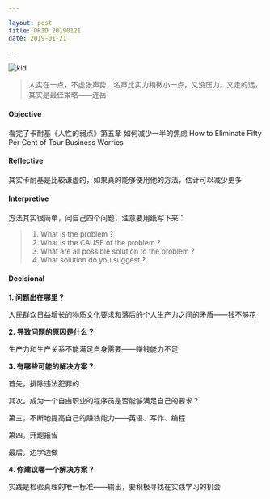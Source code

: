 ```yaml
---

layout: post
title: ORID 20190121
date: 2019-01-21

---
```


![kid](https://upload-images.jianshu.io/upload_images/11073301-58e6aad2dea6b5a4.jpg?imageMogr2/auto-orient/strip%7CimageView2/2/w/480)

> 人实在一点，不虚张声势，名声比实力稍微小一点，又没压力，又走的远，其实是最佳策略——连岳

#### Objective

看完了卡耐基《人性的弱点》第五章 如何减少一半的焦虑 How to Eliminate Fifty Per Cent of Tour Business Worries

#### Reflective

其实卡耐基是比较谦虚的，如果真的能够使用他的方法，估计可以减少更多

#### Interpretive

方法其实很简单，问自己四个问题，注意要用纸写下来：

> 1. What is the problem ?
> 2. What is the CAUSE of the problem ?
> 3. What are all possible solution to the problem ?
> 4. What solution do you suggest ?

#### Decisional

**1. 问题出在哪里？**

人民群众日益增长的物质文化要求和落后的个人生产力之间的矛盾——钱不够花

**2. 导致问题的原因是什么？**

生产力和生产关系不能满足自身需要——赚钱能力不足

**3. 有哪些可能的解决方案？**

首先，排除违法犯罪的

其次，成为一个自由职业的程序员是否能够满足自己的要求？

第三，不断地提高自己的赚钱能力——英语、写作、编程

第四，开题报告

最后，边学边做

**4. 你建议哪一个解决方案？**

实践是检验真理的唯一标准——输出，要积极寻找在实践学习的机会
